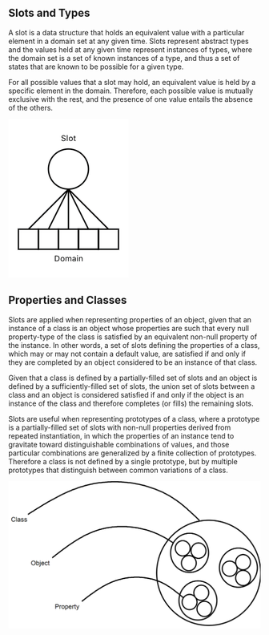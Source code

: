 ## Slots and Types

A slot is a data structure that holds an equivalent value with a
particular element in a domain set at any given time. Slots represent
abstract types and the values held at any given time represent instances
of types, where the domain set is a set of known instances of a type,
and thus a set of states that are known to be possible for a given type.

For all possible values that a slot may hold, an equivalent value is
held by a specific element in the domain. Therefore, each possible value
is mutually exclusive with the rest, and the presence of one value
entails the absence of the others.

![Slot](https://github.com/CarsonScott/Linguistic-Agent-System/blob/master/docs/img/slot.png)

## Properties and Classes

Slots are applied when representing properties of an object, given that
an instance of a class is an object whose properties are such that every
null property-type of the class is satisfied by an equivalent non-null
property of the instance. In other words, a set of slots defining the
properties of a class, which may or may not contain a default value, are
satisfied if and only if they are completed by an object considered to
be an instance of that class.

Given that a class is defined by a partially-filled set of slots and an
object is defined by a sufficiently-filled set of slots, the union set
of slots between a class and an object is considered satisfied if and
only if the object is an instance of the class and therefore completes
(or fills) the remaining slots.

Slots are useful when representing prototypes of a class, where a
prototype is a partially-filled set of slots with non-null properties
derived from repeated instantiation, in which the properties of an
instance tend to gravitate toward distinguishable combinations of
values, and those particular combinations are generalized by a finite
collection of prototypes. Therefore a class is not defined by a single
prototype, but by multiple prototypes that distinguish between common
variations of a class.

![Hierarchy](https://github.com/CarsonScott/Linguistic-Agent-System/blob/master/docs/img/datatypes.png)
